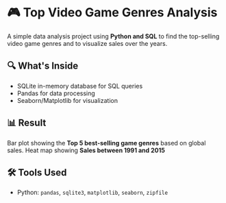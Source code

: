 # 🎮 Top Video Game Genres Analysis

A simple data analysis project using **Python and SQL** to find the top-selling video game genres and to visualize sales over the years.

## 🔍 What's Inside
- SQLite in-memory database for SQL queries
- Pandas for data processing
- Seaborn/Matplotlib for visualization

## 📊 Result
Bar plot showing the **Top 5 best-selling game genres** based on global sales.
Heat map showing  **Sales between 1991 and 2015** 

## 🛠️ Tools Used
- Python: `pandas`, `sqlite3`, `matplotlib`, `seaborn`, `zipfile`
